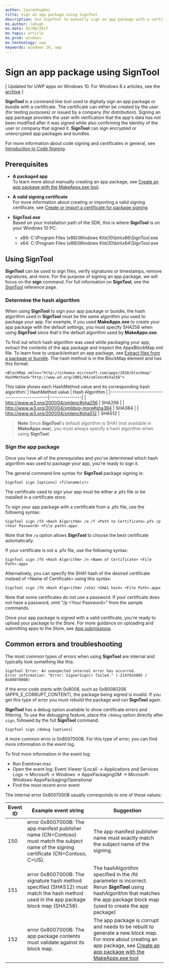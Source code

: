 ---author: laurenhughestitle: Sign an app package using SignTooldescription: Use SignTool to manually sign an app package with a certificate.ms.author: lahughms.date: 02/08/2017ms.topic: articlems.prod: windowsms.technology: uwpkeywords: windows 10, uwp---# Sign an app package using SignTool\[ Updated for UWP apps on Windows 10. For Windows 8.x articles, see the [archive](http://go.microsoft.com/fwlink/p/?linkid=619132) \]**SignTool** is a command line tool used to digitally sign an app package or bundle with a certificate. The certificate can either be created by the user (for testing purposes) or issued by a company (for distribution). Signing an app package provides the user with verification that the app's data has not been modified after it was signed while also confirming the identity of the user or company that signed it. **SignTool** can sign encrypted or unencrypted app packages and bundles.For more information about code signing and certificates in general, see [Introduction to Code Signing](https://msdn.microsoft.com/library/windows/desktop/aa380259.aspx#introduction_to_code_signing).## Prerequisites- **A packaged app**      To learn more about manually creating an app package, see [Create an app package with the MakeAppx.exe tool](https://msdn.microsoft.com/windows/uwp/packaging/create-app-package-with-makeappx-tool). - **A valid signing certificate**      For more information about creating or importing a valid signing certificate, see [Create or import a certificate for package signing](https://msdn.microsoft.com/windows/uwp/packaging/create-certificate-package-signing).- **SignTool.exe**      Based on your installation path of the SDK, this is where **SignTool** is on your Windows 10 PC:    - x86: C:\Program Files (x86)\Windows Kits\10\bin\x86\SignTool.exe    - x64: C:\Program Files (x86)\Windows Kits\10\bin\x64\SignTool.exe## Using SignTool**SignTool** can be used to sign files, verify signatures or timestamps, remove signatures, and more. For the purpose of signing an app package, we will focus on the **sign** command. For full information on **SignTool**, see the [SignTool](https://msdn.microsoft.com/library/windows/desktop/aa387764.aspx) reference page. ### Determine the hash algorithmWhen using **SignTool** to sign your app package or bundle, the hash algorithm used in **SignTool** must be the same algorithm you used to package your app. For example, if you used **MakeAppx.exe** to create your app package with the default settings, you must specify SHA256 when using **SignTool** since that's the default algorithm used by **MakeAppx.exe**.To find out which hash algorithm was used while packaging your app, extract the contents of the app package and inspect the AppxBlockMap.xml file. To learn how to unpack/extract an app package, see [Extract files from a package or bundle](https://msdn.microsoft.com/windows/uwp/packaging/create-app-package-with-makeappx-tool#extract-files-from-a-package-or-bundle). The hash method is in the BlockMap element and has this format:```<BlockMap xmlns="http://schemas.microsoft.com/appx/2010/blockmap" HashMethod="http://www.w3.org/2001/04/xmlenc#sha256">```This table shows each HashMethod value and its corresponding hash algorithm:| HashMethod value                              | Hash Algorithm ||-----------------------------------------------|----------------|| http://www.w3.org/2001/04/xmlenc#sha256       | SHA256         || http://www.w3.org/2001/04/xmldsig-more#sha384 | SHA384         || http://www.w3.org/2001/04/xmlenc#sha512       | SHA512         |> **Note** Since **SignTool**'s default algorithm is SHA1 (not available in **MakeAppx.exe**), you must always specify a hash algorithm when using **SignTool**.### Sign the app packageOnce you have all of the prerequisites and you've determined which hash algorithm was used to package your app, you're ready to sign it. The general command line syntax for **SignTool** package signing is:```SignTool sign [options] <filename(s)>```The certificate used to sign your app must be either a .pfx file or be installed in a certificate store.To sign your app package with a certificate from a .pfx file, use the following syntax:```SignTool sign /fd <Hash Algorithm> /a /f <Path to Certificate>.pfx /p <Your Password> <File path>.appx```Note that the `/a` option allows **SignTool** to choose the best certificate automatically.If your certificate is not a .pfx file, use the following syntax:```SignTool sign /fd <Hash Algorithm> /n <Name of Certificate> <File Path>.appx```Alternatively, you can specify the SHA1 hash of the desired certificate instead of &lt;Name of Certificate&gt; using this syntax:```SignTool sign /fd <Hash Algorithm> /sha1 <SHA1 hash> <File Path>.appx```Note that some certificates do not use a password. If your certificate does not have a password, omit "/p &lt;Your Password&gt;" from the sample commands.Once your app package is signed with a valid certificate, you're ready to upload your package to the Store. For more guidance on uploading and submitting apps to the Store, see [App submissions](https://msdn.microsoft.com/windows/uwp/publish/app-submissions).## Common errors and troubleshootingThe most common types of errors when using **SignTool** are internal and typically look something like this:```SignTool Error: An unexpected internal error has occurred.Error information: "Error: SignerSign() failed." (-2147024885 / 0x8007000B) ```If the error code starts with 0x8008, such as 0x80080206 (APPX_E_CORRUPT_CONTENT), the package being signed is invalid. If you get this type of error you must rebuild the package and run **SignTool** again.**SignTool** has a debug option available to show certificate errors and filtering. To use the debugging feature, place the `/debug` option directly after `sign`, followed by the full **SignTool** command.```SignTool sign /debug [options]``` A more common error is 0x8007000B. For this type of error, you can find more information in the event log. To find more information in the event log:- Run Eventvwr.msc- Open the event log: Event Viewer (Local) -> Applications and Services Logs -> Microsoft -> Windows -> AppxPackagingOM -> Microsoft-Windows-AppxPackaging/Operational- Find the most recent error eventThe internal error 0x8007000B usually corresponds to one of these values:| **Event ID** | **Example event string** | **Suggestion** ||--------------|--------------------------|----------------|| 150          | error 0x8007000B: The app manifest publisher name (CN=Contoso) must match the subject name of the signing certificate (CN=Contoso, C=US). | The app manifest publisher name must exactly match the subject name of the signing.               || 151          | error 0x8007000B: The signature hash method specified (SHA512) must match the hash method used in the app package block map (SHA256).     | The hashAlgorithm specified in the /fd parameter is incorrect. Rerun **SignTool** using hashAlgorithm that matches the app package block map (used to create the app package)  || 152          | error 0x8007000B: The app package contents must validate against its block map.                                                           | The app package is corrupt and needs to be rebuilt to generate a new block map. For more about creating an app package, see [Create an app package with the MakeAppx.exe tool](https://msdn.microsoft.com/windows/uwp/packaging/create-app-package-with-makeappx-tool) |